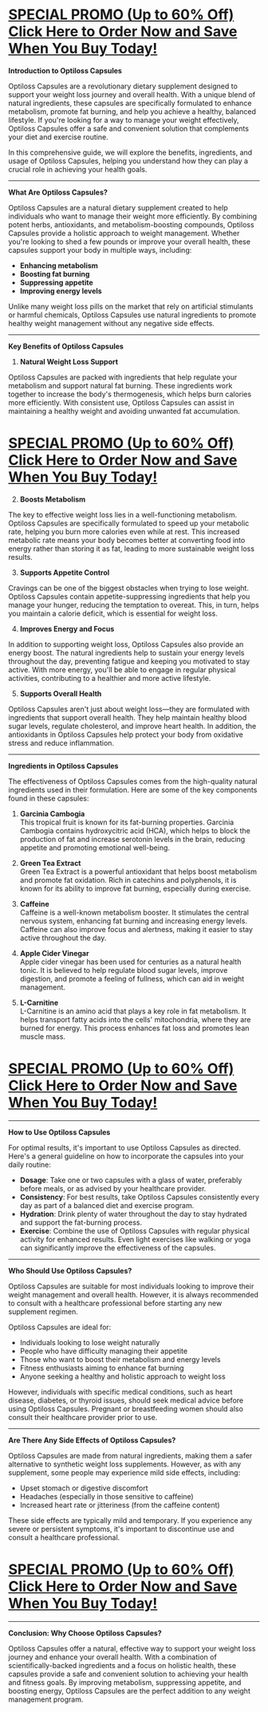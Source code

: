 <h1><strong><a href="https://getdeals24x7.com/order-Optiloss">SPECIAL PROMO (Up to 60% Off) Click Here to Order Now and Save When You Buy Today!</a></strong></h1>
<p><strong>Introduction to Optiloss Capsules</strong></p>
<p>Optiloss Capsules are a revolutionary dietary supplement designed to support your weight loss journey and overall health. With a unique blend of natural ingredients, these capsules are specifically formulated to enhance metabolism, promote fat burning, and help you achieve a healthy, balanced lifestyle. If you're looking for a way to manage your weight effectively, Optiloss Capsules offer a safe and convenient solution that complements your diet and exercise routine.</p>
<p>In this comprehensive guide, we will explore the benefits, ingredients, and usage of Optiloss Capsules, helping you understand how they can play a crucial role in achieving your health goals.</p>
<hr />
<p><strong>What Are Optiloss Capsules?</strong></p>
<p>Optiloss Capsules are a natural dietary supplement created to help individuals who want to manage their weight more efficiently. By combining potent herbs, antioxidants, and metabolism-boosting compounds, Optiloss Capsules provide a holistic approach to weight management. Whether you're looking to shed a few pounds or improve your overall health, these capsules support your body in multiple ways, including:</p>
<ul>
<li><strong>Enhancing metabolism</strong></li>
<li><strong>Boosting fat burning</strong></li>
<li><strong>Suppressing appetite</strong></li>
<li><strong>Improving energy levels</strong></li>
</ul>
<p>Unlike many weight loss pills on the market that rely on artificial stimulants or harmful chemicals, Optiloss Capsules use natural ingredients to promote healthy weight management without any negative side effects.</p>
<hr />
<p><strong>Key Benefits of Optiloss Capsules</strong></p>
<ol>
<li><strong>Natural Weight Loss Support</strong></li>
</ol>
<p>Optiloss Capsules are packed with ingredients that help regulate your metabolism and support natural fat burning. These ingredients work together to increase the body's thermogenesis, which helps burn calories more efficiently. With consistent use, Optiloss Capsules can assist in maintaining a healthy weight and avoiding unwanted fat accumulation.</p>
<h1><strong><a href="https://getdeals24x7.com/order-Optiloss">SPECIAL PROMO (Up to 60% Off) Click Here to Order Now and Save When You Buy Today!</a></strong></h1>
<ol start="2">
<li><strong>Boosts Metabolism</strong></li>
</ol>
<p>The key to effective weight loss lies in a well-functioning metabolism. Optiloss Capsules are specifically formulated to speed up your metabolic rate, helping you burn more calories even while at rest. This increased metabolic rate means your body becomes better at converting food into energy rather than storing it as fat, leading to more sustainable weight loss results.</p>
<ol start="3">
<li><strong>Supports Appetite Control</strong></li>
</ol>
<p>Cravings can be one of the biggest obstacles when trying to lose weight. Optiloss Capsules contain appetite-suppressing ingredients that help you manage your hunger, reducing the temptation to overeat. This, in turn, helps you maintain a calorie deficit, which is essential for weight loss.</p>
<ol start="4">
<li><strong>Improves Energy and Focus</strong></li>
</ol>
<p>In addition to supporting weight loss, Optiloss Capsules also provide an energy boost. The natural ingredients help to sustain your energy levels throughout the day, preventing fatigue and keeping you motivated to stay active. With more energy, you'll be able to engage in regular physical activities, contributing to a healthier and more active lifestyle.</p>
<ol start="5">
<li><strong>Supports Overall Health</strong></li>
</ol>
<p>Optiloss Capsules aren't just about weight loss&mdash;they are formulated with ingredients that support overall health. They help maintain healthy blood sugar levels, regulate cholesterol, and improve heart health. In addition, the antioxidants in Optiloss Capsules help protect your body from oxidative stress and reduce inflammation.</p>
<hr />
<p><strong>Ingredients in Optiloss Capsules</strong></p>
<p>The effectiveness of Optiloss Capsules comes from the high-quality natural ingredients used in their formulation. Here are some of the key components found in these capsules:</p>
<ol>
<li>
<p><strong>Garcinia Cambogia</strong><br />This tropical fruit is known for its fat-burning properties. Garcinia Cambogia contains hydroxycitric acid (HCA), which helps to block the production of fat and increase serotonin levels in the brain, reducing appetite and promoting emotional well-being.</p>
</li>
<li>
<p><strong>Green Tea Extract</strong><br />Green Tea Extract is a powerful antioxidant that helps boost metabolism and promote fat oxidation. Rich in catechins and polyphenols, it is known for its ability to improve fat burning, especially during exercise.</p>
</li>
<li>
<p><strong>Caffeine</strong><br />Caffeine is a well-known metabolism booster. It stimulates the central nervous system, enhancing fat burning and increasing energy levels. Caffeine can also improve focus and alertness, making it easier to stay active throughout the day.</p>
</li>
<li>
<p><strong>Apple Cider Vinegar</strong><br />Apple cider vinegar has been used for centuries as a natural health tonic. It is believed to help regulate blood sugar levels, improve digestion, and promote a feeling of fullness, which can aid in weight management.</p>
</li>
<li>
<p><strong>L-Carnitine</strong><br />L-Carnitine is an amino acid that plays a key role in fat metabolism. It helps transport fatty acids into the cells' mitochondria, where they are burned for energy. This process enhances fat loss and promotes lean muscle mass.</p>
</li>
</ol>
<h1><strong><a href="https://getdeals24x7.com/order-Optiloss">SPECIAL PROMO (Up to 60% Off) Click Here to Order Now and Save When You Buy Today!</a></strong></h1>
<hr />
<p><strong>How to Use Optiloss Capsules</strong></p>
<p>For optimal results, it's important to use Optiloss Capsules as directed. Here's a general guideline on how to incorporate the capsules into your daily routine:</p>
<ul>
<li><strong>Dosage</strong>: Take one or two capsules with a glass of water, preferably before meals, or as advised by your healthcare provider.</li>
<li><strong>Consistency</strong>: For best results, take Optiloss Capsules consistently every day as part of a balanced diet and exercise program.</li>
<li><strong>Hydration</strong>: Drink plenty of water throughout the day to stay hydrated and support the fat-burning process.</li>
<li><strong>Exercise</strong>: Combine the use of Optiloss Capsules with regular physical activity for enhanced results. Even light exercises like walking or yoga can significantly improve the effectiveness of the capsules.</li>
</ul>
<hr />
<p><strong>Who Should Use Optiloss Capsules?</strong></p>
<p>Optiloss Capsules are suitable for most individuals looking to improve their weight management and overall health. However, it is always recommended to consult with a healthcare professional before starting any new supplement regimen.</p>
<p>Optiloss Capsules are ideal for:</p>
<ul>
<li>Individuals looking to lose weight naturally</li>
<li>People who have difficulty managing their appetite</li>
<li>Those who want to boost their metabolism and energy levels</li>
<li>Fitness enthusiasts aiming to enhance fat burning</li>
<li>Anyone seeking a healthy and holistic approach to weight loss</li>
</ul>
<p>However, individuals with specific medical conditions, such as heart disease, diabetes, or thyroid issues, should seek medical advice before using Optiloss Capsules. Pregnant or breastfeeding women should also consult their healthcare provider prior to use.</p>
<hr />
<p><strong>Are There Any Side Effects of Optiloss Capsules?</strong></p>
<p>Optiloss Capsules are made from natural ingredients, making them a safer alternative to synthetic weight loss supplements. However, as with any supplement, some people may experience mild side effects, including:</p>
<ul>
<li>Upset stomach or digestive discomfort</li>
<li>Headaches (especially in those sensitive to caffeine)</li>
<li>Increased heart rate or jitteriness (from the caffeine content)</li>
</ul>
<p>These side effects are typically mild and temporary. If you experience any severe or persistent symptoms, it's important to discontinue use and consult a healthcare professional.</p>
<h1><strong><a href="https://getdeals24x7.com/order-Optiloss">SPECIAL PROMO (Up to 60% Off) Click Here to Order Now and Save When You Buy Today!</a></strong></h1>
<hr />
<p><strong>Conclusion: Why Choose Optiloss Capsules?</strong></p>
<p>Optiloss Capsules offer a natural, effective way to support your weight loss journey and enhance your overall health. With a combination of scientifically-backed ingredients and a focus on holistic health, these capsules provide a safe and convenient solution to achieving your health and fitness goals. By improving metabolism, suppressing appetite, and boosting energy, Optiloss Capsules are the perfect addition to any weight management program.</p>
